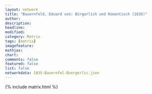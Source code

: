 ```yaml
---
layout: network
title: "Bauernfeld, Eduard von: Bürgerlich und Romantisch (1835)"
author:
description:
headline:
modified:
category: Matrix
tags: [matrix]
imagefeature: 
mathjax: 
chart: 
comments: false
featured: false
list: false
networkdata: 1835-Bauernfel-Buergerlic.json
---
```

{% include matrix.html %}
